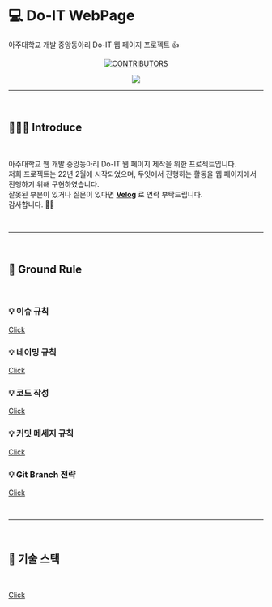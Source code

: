 # 💻 Do-IT WebPage

아주대학교 개발 중앙동아리 Do-IT 웹 페이지 프로젝트 :+1:

<div align=center>

[![CONTRIBUTORS](https://img.shields.io/badge/contributors-8-green.svg?style=flat-square)](https://github.com/AJOU-DEVELOPERS/Do-IT-Page)

<a href="https://github.com/AJOU-DEVELOPERS/Do-IT-Page/graphs/contributors">
  <img src="https://contrib.rocks/image?repo=AJOU-DEVELOPERS/Do-IT-Page" />
</a>

</div>

---

<br />

## 🧑🏻‍💻 Introduce

<br />

아주대학교 웹 개발 중앙동아리 Do-IT 웹 페이지 제작을 위한 프로젝트입니다. <br/>
저희 프로젝트는 22년 2월에 시작되었으며, 두잇에서 진행하는 활동을 웹 페이지에서 진행하기 위해 구현하였습니다. <br/>
잘못된 부분이 있거나 질문이 있다면 **[Velog](https://velog.io/@jinpro)** 로 연락 부탁드립니다. <br/>
감사합니다. 🙇🏻 <br />

<br />

---

<br />

## 📒 Ground Rule

<br />

### 💡 이슈 규칙

[Click](https://github.com/AJOU-DEVELOPERS/Do-IT-Page/wiki/%EC%9D%B4%EC%8A%88-%EA%B7%9C%EC%B9%99)

### 💡 네이밍 규칙

[Click](https://github.com/AJOU-DEVELOPERS/Do-IT-Page/wiki/%EB%84%A4%EC%9D%B4%EB%B0%8D-%EA%B7%9C%EC%B9%99)

### 💡 코드 작성

[Click](https://github.com/AJOU-DEVELOPERS/Do-IT-Page/wiki/%EC%BD%94%EB%93%9C-%EC%9E%91%EC%84%B1-%EA%B7%9C%EC%B9%99)

### 💡 커밋 메세지 규칙

[Click](https://github.com/AJOU-DEVELOPERS/Do-IT-Page/wiki/Git-Commit-Message-%EA%B7%9C%EC%B9%99)

### 💡 Git Branch 전략

[Click](https://blog.appkr.dev/learn-n-think/comparing-workflows/#32-%EC%9D%B4%EB%A0%A5%EC%9D%84-%EA%B8%B0%EB%A1%9D%ED%95%98%EB%8A%94-%EB%B8%8C%EB%9E%9C%EC%B9%98)

<br />

---

<br />

## 🔧 기술 스택

<br />

[Click](https://github.com/AJOU-DEVELOPERS/Do-IT-Page/wiki/%EA%B8%B0%EC%88%A0-%EC%8A%A4%ED%83%9D)
